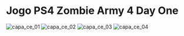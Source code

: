 # Jogo PS4 Zombie Army 4 Day One

![capa_ce_01](https://user-images.githubusercontent.com/87333479/234687786-e699abfa-b4f2-468d-91d6-d7e54228aae3.JPG)
![capa_ce_02](https://user-images.githubusercontent.com/87333479/234687798-100dc90d-59a4-4b4b-a1aa-13998d7e537a.JPG)
![capa_ce_03](https://user-images.githubusercontent.com/87333479/234687810-7cd9d62e-15bc-44ee-ac93-9fd357585ddd.JPG)
![capa_ce_04](https://user-images.githubusercontent.com/87333479/234687823-068cd8d9-d2bb-472d-abd2-3edfd0d15a0d.JPG)
